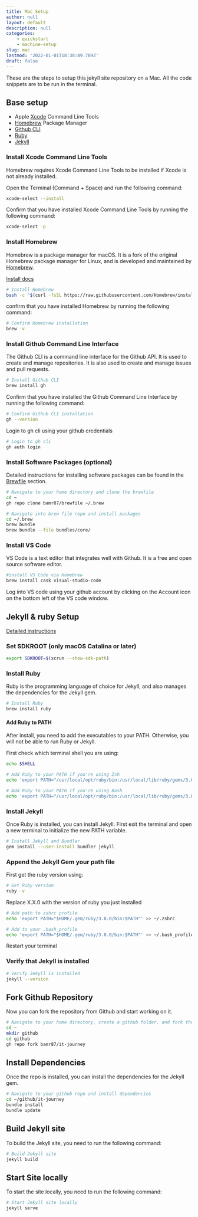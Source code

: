 ```yaml
---
title: Mac Setup
author: null
layout: default
description: null
categories:
    - quickstart
    - machine-setup
slug: mac
lastmod: '2022-01-01T18:38:49.789Z'
draft: false
---
```


These are the steps to setup this jekyll site repository on a Mac. All the code snippets are to be run in the terminal.

## Base setup

- Apple [Xcode](https://developer.apple.com/xcode/) Command Line Tools
- [Homebrew](https://brew.sh/) Package Manager
- [Github CLI](https://cli.github.com/)
- [Ruby](https://www.ruby-lang.org/)
- [Jekyll](https://jekyllrb.com/)

### Install Xcode Command Line Tools

Homebrew requires Xcode Command Line Tools to be installed if Xcode is not already installed.

Open the Terminal (Command + Space) and run the following command:

```zsh
xcode-select --install
```

Confirm that you have installed Xcode Command Line Tools by running the following command:

```zsh
xcode-select -p
```

### Install Homebrew

Homebrew is a package manager for macOS. It is a fork of the original Homebrew package manager for Linux, and is developed and maintained by [Homebrew](https://brew.sh/).

[Install docs](https://docs.brew.sh/Installation)

```zsh
# Install Homebrew
bash -c "$(curl -fsSL https://raw.githubusercontent.com/Homebrew/install/master/install.sh)"
```

confirm that you have installed Homebrew by running the following command:

```bash
# Confirm Homebrew installation
brew -v
```

### Install Github Command Line Interface

The Github CLI is a command line interface for the Github API. It is used to create and manage repositories. It is also used to create and manage issues and pull requests.

```bash
# Install Github CLI
brew install gh
```

Confirm that you have installed the Github Command Line Interface by running the following command:

```bash
# Confirm Github CLI installation
gh --version
```

Login to gh cli using your github credentials

```bash
# Login to gh cli
gh auth login
```

### Install Software Packages (optional)

Detailed instructions for installing software packages can be found in the [Brewfile](/quickstart/homebrew/) section.

```bash
# Navigate to your home directory and clone the brewfile
cd ~
gh repo clone bamr87/brewfile ~/.brew
```


```bash
# Navigate into brew file repo and install packages
cd ~/.brew
brew bundle
brew bundle --file bundles/core/
```

### Install VS Code

VS Code is a text editor that integrates well with Github. It is a free and open source software editor.

```bash
#install VS Code via Homebrew
brew install cask visual-studio-code
```

Log into VS code using your github account by clicking on the Account icon on the bottom left of the VS code window.

## Jekyll & ruby Setup

[Detailed instructions](https://jekyllrb.com/docs/installation/macos/)

### Set SDKROOT (only macOS Catalina or later)

```bash
export SDKROOT=$(xcrun --show-sdk-path)
```

### Install Ruby

Ruby is the programming language of choice for Jekyll, and also manages the dependencies for the Jekyll gem.

```bash
# Install Ruby
brew install ruby
```

#### Add Ruby to PATH

After install, you need to add the executables to your PATH. Otherwise, you will not be able to run Ruby or Jekyll.

First check which terminal shell you are using:

```bash
echo $SHELL
```

```bash
# Add Ruby to your PATH if you're using Zsh
echo 'export PATH="/usr/local/opt/ruby/bin:/usr/local/lib/ruby/gems/3.0.0/bin:$PATH"' >> ~/.zshrc
```


```bash
# Add Ruby to your PATH If you're using Bash
echo 'export PATH="/usr/local/opt/ruby/bin:/usr/local/lib/ruby/gems/3.0.0/bin:$PATH"' >> ~/.bash_profile
```

### Install Jekyll

Once Ruby is installed, you can install Jekyll. 
First exit the terminal and open a new terminal to initialize the new PATH variable.

```bash
# Install Jekyll and Bundler
gem install --user-install bundler jekyll
```

### Append the Jekyll Gem your path file

First get the ruby version using:

```bash
# Get Ruby version
ruby -v
```


Replace X.X.0 with the version of ruby you just installed

```bash
# Add path to zshrc profile
echo 'export PATH="$HOME/.gem/ruby/3.0.0/bin:$PATH"' >> ~/.zshrc
```


```bash
# Add to your .bash_profile
echo 'export PATH="$HOME/.gem/ruby/3.0.0/bin:$PATH"' >> ~/.bash_profile
```

Restart your terminal

### Verify that Jekyll is installed

```bash
# Verify Jekyll is installed
jekyll --version
```

## Fork Github Repository

Now you can fork the repository from Github and start working on it.

```bash
# Navigate to your home directory, create a github folder, and fork the github repo
cd ~
mkdir github
cd github
gh repo fork bamr87/it-journey
```

## Install Dependencies

Once the repo is installed, you can install the dependencies for the Jekyll gem.

```bash
# Navigate to your github repo and install dependencies
cd ~/github/it-journey
bundle install
bundle update
```

## Build Jekyll site

To build the Jekyll site, you need to run the following command:

```bash
# Build Jekyll site
jekyll build
```

## Start Site locally

To start the site locally, you need to run the following command:

```bash
# Start Jekyll site locally
jekyll serve
```
